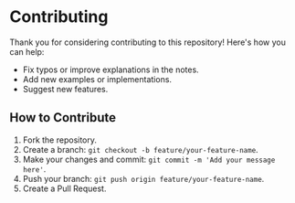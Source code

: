 # Contributing

Thank you for considering contributing to this repository! Here's how you can help:
- Fix typos or improve explanations in the notes.
- Add new examples or implementations.
- Suggest new features.

## How to Contribute
1. Fork the repository.
2. Create a branch: `git checkout -b feature/your-feature-name`.
3. Make your changes and commit: `git commit -m 'Add your message here'`.
4. Push your branch: `git push origin feature/your-feature-name`.
5. Create a Pull Request.

